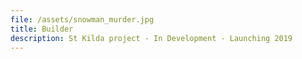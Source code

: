 ```yaml
---
file: /assets/snowman_murder.jpg
title: Builder
description: St Kilda project - In Development - Launching 2019
---
```


